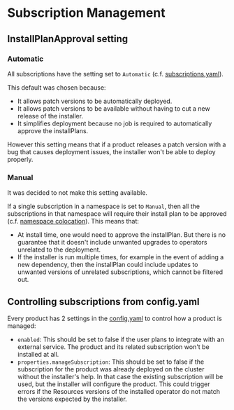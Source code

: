 # Subscription Management 

## InstallPlanApproval setting

### Automatic

All subscriptions have the setting set to `Automatic` (c.f. [subscriptions.yaml](../installer/charts/tssc-subscriptions/templates/subscriptions.yaml)).

This default was chosen because:

- It allows patch versions to be automatically deployed.
- It allows patch versions to be available without having to cut a new release of the installer.
- It simplifies deployment because no job is required to automatically approve the installPlans.

However this setting means that if a product releases a patch version with a bug that causes deployment issues, the installer won't be able to deploy properly.

### Manual

It was decided to not make this setting available.

If a single subscription in a namespace is set to `Manual`, then all the subscriptions in that namespace will require their install plan to be approved (c.f. [namespace colocation](https://docs.redhat.com/en/documentation/openshift_container_platform/4.19/html/operators/understanding-operators#olm-colocation-namespaces_olm-colocation)).
This means that:

- At install time, one would need to approve the installPlan. But there is no guarantee that it doesn't include unwanted upgrades to operators unrelated to the deployment.
- If the installer is run multiple times, for example in the event of adding a new dependency, then the installPlan could include updates to unwanted versions of unrelated subscriptions, which cannot be filtered out.

## Controlling subscriptions from config.yaml

Every product has 2 settings in the [config.yaml](../installer/config.yaml) to control how a product is managed:

- `enabled`: This should be set to false if the user plans to integrate with an external service. The product and its related subscription won't be installed at all.
- `properties.manageSubscription`: This should be set to false if the subscription for the product was already deployed on the cluster without the installer's help. In that case the existing subscription will be used, but the installer will configure the product. This could trigger errors if the Resources versions of the installed operator do not match the versions expected by the installer.
